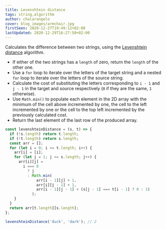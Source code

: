 ```yaml
---
title: Levenshtein distance
tags: string,algorithm
author: chalarangelo
cover: blog_images/armchair.jpg
firstSeen: 2020-12-27T19:49:12+02:00
lastUpdated: 2020-12-29T16:27:50+02:00
---
```


Calculates the difference between two strings, using the [Levenshtein distance](https://en.wikipedia.org/wiki/Levenshtein_distance) algorithm.

- If either of the two strings has a `length` of zero, return the `length` of the other one.
- Use a `for` loop to iterate over the letters of the target string and a nested `for` loop to iterate over the letters of the source string.
- Calculate the cost of substituting the letters corresponding to `i - 1` and `j - 1` in the target and source respectively (`0` if they are the same, `1` otherwise).
- Use `Math.min()` to populate each element in the 2D array with the minimum of the cell above incremented by one, the cell to the left incremented by one or the cell to the top left incremented by the previously calculated cost.
- Return the last element of the last row of the produced array.

```js
const levenshteinDistance = (s, t) => {
  if (!s.length) return t.length;
  if (!t.length) return s.length;
  const arr = [];
  for (let i = 0; i <= t.length; i++) {
    arr[i] = [i];
    for (let j = 1; j <= s.length; j++) {
      arr[i][j] =
        i === 0
          ? j
          : Math.min(
              arr[i - 1][j] + 1,
              arr[i][j - 1] + 1,
              arr[i - 1][j - 1] + (s[j - 1] === t[i - 1] ? 0 : 1)
            );
    }
  }
  return arr[t.length][s.length];
};
```

```js
levenshteinDistance('duck', 'dark'); // 2
```
